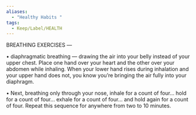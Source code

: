 ```yaml
---
aliases:
  - "Healthy Habits "
tags:
  - Keep/Label/HEALTH
---
```


BREATHING EXERCISES —

• diaphragmatic breathing — drawing the air into your belly instead of your upper chest. Place one hand over your heart and the other over your abdomen while inhaling. When your lower hand rises during inhalation and your upper hand does not, you know you’re bringing the air fully into your diaphragm.

• Next, breathing only through your nose, inhale for a count of four… hold for a count of four… exhale for a count of four… and hold again for a count of four. Repeat this sequence for anywhere from two to 10 minutes.